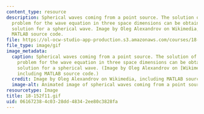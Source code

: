 ```yaml
---
content_type: resource
description: Spherical waves coming from a point source. The solution of the initial-value
  problem for the wave equation in three space dimensions can be obtained from the
  solution for a spherical wave. Image by Oleg Alexandrov on Wikimedia, including
  MATLAB source code.
file: https://ol-ocw-studio-app-production.s3.amazonaws.com/courses/18-152-introduction-to-partial-differential-equations-fall-2011/061672384c0328dd48342ee80c3828fa_18-152f11.gif
file_type: image/gif
image_metadata:
  caption: Spherical waves coming from a point source. The solution of the initial-value
    problem for the wave equation in three space dimensions can be obtained from the
    solution for a spherical wave. (Image by Oleg Alexandrov on [Wikimedia](http://commons.wikimedia.org/wiki/File:Spherical_wave2.gif),
    including MATLAB source code.)
  credit: Image by Oleg Alexandrov on Wikimedia, including MATLAB source code.
  image-alt: Animated image of spherical waves coming from a point source.
resourcetype: Image
title: 18-152f11.gif
uid: 06167238-4c03-28dd-4834-2ee80c3828fa
---
```

